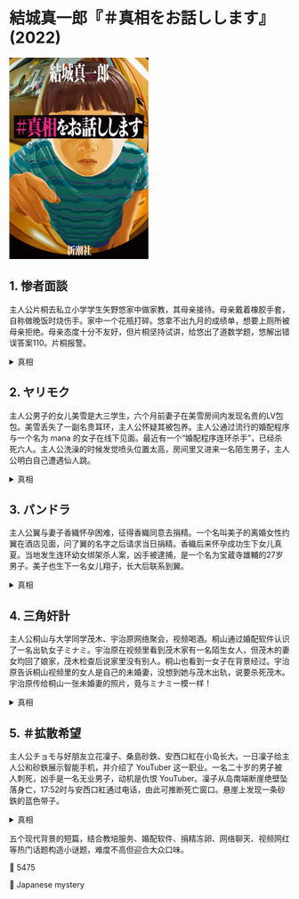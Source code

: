 # 結城真一郎『＃真相をお話しします』(2022)

<img src=images/2022_cover.jpg width=250/>

## 1. 惨者面談

主人公片桐去私立小学学生矢野悠家中做家教，其母亲接待。母亲戴着橡胶手套，自称做晚饭时烧伤手。家中一个花瓶打碎。悠拿不出九月的成绩单，想要上厕所被母亲拒绝。母亲态度十分不友好，但片桐坚持试讲，给悠出了道数学题，悠解出错误答案110。片桐报警。

<details><summary>真相</summary>
母亲是冒牌货，其真实身份是桂田恵子，用花瓶杀死了悠的母亲真理，把尸体藏在洗手间。小孩试卷上写的名字是“ヤノハルカ”，但片桐问小孩名字是不是“ユウ”，小孩却故意错答“是”，暴露母亲假冒的事实。110是让片桐报警。真正的矢野悠死于交通事故，其母亲真理因此发疯，屋里的小孩是附近的惯偷。
</details>

## 2. ヤリモク

主人公男子的女儿美雪是大三学生，六个月前妻子在美雪房间内发现名贵的LV包包。美雪丢失了一副名贵耳环，主人公怀疑其被包养。主人公通过流行的婚配程序与一个名为 mana 的女子在线下见面。最近有一个“婚配程序连环杀手”，已经杀死六人。主人公洗澡的时候发觉喷头位置太高，房间里又进来一名陌生男子，主人公明白自己遭遇仙人跳。

<details><summary>真相</summary>
主人公是连环杀手，为了阻止女儿援交连续杀人。结尾主人公在 mana 的床下发现女儿的耳环，并在 mana 的手机上收到美雪的消息，说要使用同一房间。
</details>

## 3. パンドラ

主人公翼与妻子香織怀孕困难，征得香織同意去捐精。一个名叫美子的离婚女性约翼在酒店见面，问了翼的名字之后请求当日捐精。香織后来怀孕成功生下女儿真夏。当地发生连环幼女绑架杀人案，凶手被逮捕，是一个名为宝蔵寺雄輔的27岁男子。美子也生下一名女儿翔子，长大后联系到翼。

<details><summary>真相</summary>
美子是雄輔的妻子，在雄輔被逮捕前一晚与其发生性关系，因为不想怀上杀人犯的孩子，找人捐精掩盖。美子决定怀上翼的孩子是因为翼和雄輔相貌相似。美子是O型血，雄輔是A型血，翔子是B型血，所以翔子不可能是雄輔的孩子。只有翼是B型血才能与美子生下B型血的翔子，但香織是B型血，那样一来翼与香織便不可能生出AB型血的真夏，所以香織也找了别人代孕。
</details>

## 4. 三角奸計

主人公桐山与大学同学茂木、宇治原网络聚会，视频喝酒。桐山通过婚配软件认识了一名出轨女子ミナミ。宇治原在视频里看到茂木家有一名陌生女人，但茂木的妻女均回了娘家，茂木检查后说家里没有别人。桐山也看到一女子在背景经过。宇治原告诉桐山视频里的女人是自己的未婚妻，没想到她与茂木出轨，说要杀死茂木。宇治原传给桐山一张未婚妻的照片，竟与ミナミ一模一样！

<details><summary>真相</summary>
宇治原和茂木合作演戏。宇治原一直在桐山楼下用虚拟背景聊天，跟外卖小哥一起潜入桐山房间，抓住未婚妻出轨，将其割喉。
</details>

## 5. ＃拡散希望

主人公チョモ与好朋友立花凜子、桑島砂鉄、安西口紅在小岛长大。一日凜子给主人公和砂鉄展示智能手机，并介绍了 YouTuber 这一职业。一名二十岁的男子被人刺死，凶手是一名无业男子，动机是仇恨 YouTuber。凜子从岛南端断崖绝壁坠落身亡，17:52时与安西口紅通过电话，由此可推断死亡窗口。悬崖上发现一条砂鉄的蓝色带子。

<details><summary>真相</summary>
小孩的父母拍摄育儿观察纪录片放在 YouTube 频道上，为了保守秘密，禁止小孩使用智能手机等电子设备。凛子观看视频，了解到了真相。凶手是安西口紅，用指纹解锁手机，修改手机上的时间，并调整房间时钟，伪造假的电话时间，给自己不在场证明。结尾主人公把凶手逼到绝境，让直播观众投票决定自己是否应该处决凶手。
</details>

五个现代背景的短篇，结合教培服务、婚配软件、捐精冻卵、网络聊天、视频网红等热门话题构造小谜题，难度不高但迎合大众口味。

:link: 5475

:file_folder: Japanese mystery
